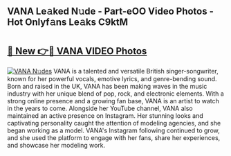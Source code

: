 ## VANA Le𝚊ked N𝚞de - Part-eOO Video Photos - Hot Onlyf𝚊ns Le𝚊ks C9ktM

# <h2><a href="http://ac48707.deff.icu/?id=VANA">🔗 New 👉🔴 VANA VIDEO Photos</a></h2>

[![VANA N𝚞des](https://i.imgur.com/rIISA9y.gif)](http://ac48707.deff.icu/?id=VANA)
VANA is a talented and versatile British singer-songwriter, known for her powerful vocals, emotive lyrics, and genre-bending sound. Born and raised in the UK, VANA has been making waves in the music industry with her unique blend of pop, rock, and electronic elements. With a strong online presence and a growing fan base, VANA is an artist to watch in the years to come. Alongside her YouTube channel, VANA also maintained an active presence on Instagram. Her stunning looks and captivating personality caught the attention of modeling agencies, and she began working as a model. VANA's Instagram following continued to grow, and she used the platform to engage with her fans, share her experiences, and showcase her modeling work.
